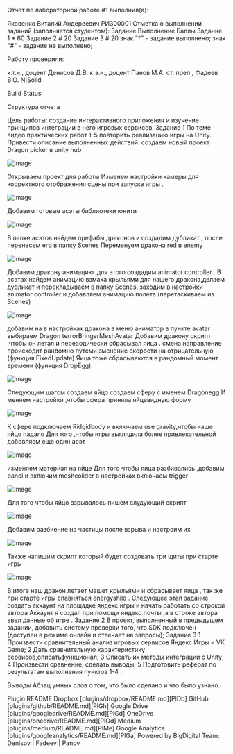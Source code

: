 Отчет по лабораторной работе #1 выполнил(а):

Яковенко Виталий Андереевич 
РИ300001 Отметка о выполнении заданий (заполняется студентом):
Задание	Выполнение	Баллы
Задание 1	*	60
Задание 2	#	20
Задание 3	#	20
знак "*" - задание выполнено; знак "#" - задание не выполнено;

Работу проверили:

к.т.н., доцент Денисов Д.В.
к.э.н., доцент Панов М.А.
ст. преп., Фадеев В.О.
N|Solid

Build Status

Структура отчета

Цель работы: создание интерактивного приложения и изучение принципов
интеграции в него игровых сервисов.
Задание 1
По теме видео практических работ 1-5 повторить реализацию игры на Unity.
Привести описание выполненных действий.
создаем новый проект Dragon picker в unity hub 

![image](https://github.com/kiitiik/DA-in-GameDev-lab1/blob/main/img/Снимок%20экрана%202022-10-11%20163502.png)

Открываем проект для работы 
Изменем настройки камеры для корректного отображения сцены при запуске игры .

![image](https://github.com/kiitiik/DA-in-GameDev-lab1/blob/main/img/2.png)

Добавим готовые асэты библиотеки юнити 

![image](https://github.com/kiitiik/DA-in-GameDev-lab1/blob/main/img/3.png)

В папке асэтов найдем префабы драконов и создадим дубликат , после перенесем его в папку Scenes
Переменуем дракона red в enemy 

![image](https://github.com/kiitiik/DA-in-GameDev-lab1/blob/main/img/4.png)

Добавим дракону анимацию ,для этого создадим animator controller .
В асэтах найдем анимацию взмаха крыльями для нашего дракона,делаем дубликат и перекладываем в папку Scenes.
заходим в настройки animator controller и добавляем анимацию полета (перетаскиваем из Scenes)

![image](https://github.com/kiitiik/DA-in-GameDev-lab1/blob/main/img/5.png)

добавим на
в настройках дракона в меню аниматор в пункте avatar выбираем Dragon terrorBringerMeshAvatar
Добавим дракону скрипт ,чтобы он летал и переаодически сбрасывал яица .
смена направление происходит рандомно путеми зменение скорости на отрицательную (функция FixedUpdate)
Яица тоже сбрасываются в рандомный момент времени (функция DropEgg)

![image](https://github.com/kiitiik/DA-in-GameDev-lab1/blob/main/img/7.png)

Следующим шагом создаем яйцо 
создаем сферу с именем Dragonegg И меняем настройки ,чтобы сфера приняла яйцевидную форму 

![image](https://github.com/kiitiik/DA-in-GameDev-lab1/blob/main/img/6.png)

К сфере подключаем Ridgidbody и включаем use gravity,чтобы наше яйцо падало 
Для того ,чтобы игры выглядила более привлекательной добовляем еще один асэт 

![image](https://github.com/kiitiik/DA-in-GameDev-lab1/blob/main/img/8.png)

изменяем материал на яйце
Для того чтобы яица разбивались ,добавим panel и включим meshcolider в настройках включаем trigger

![image](https://github.com/kiitiik/DA-in-GameDev-lab1/blob/main/img/9.png)

Для того чтобы яйцо взрывалось пишем слудующий скрипт 

![image](https://github.com/kiitiik/DA-in-GameDev-lab1/blob/main/img/10.png)

Добавим разбиение на частицы после взрыва и настроим их 

![image](https://github.com/kiitiik/DA-in-GameDev-lab1/blob/main/img/11.png)

Также напишим скрипт который будет создовать три щиты при старте игры 

![image](https://github.com/kiitiik/DA-in-GameDev-lab1/blob/main/img/12.png)

В итоге наш дракон летает машет крыльями и сбрасывает яица , так же при старте игры спавняться energyshild .
Следующее этап задание создать аккаунт на площадке яндекс игры и начать работать со строкой автора 
Аккаунт я создал при помощи яндекс почты ,а в строке автора ввел данные об игре .
Задание 2
В проект, выполненный в предыдущем задании, добавить систему проверки
того, что SDK подключен (доступен в режиме онлайн и отвечает на запросы);
Задание 3
1 Произвести сравнительный анализ игровых сервисов Яндекс Игры и VK Game;
2 Дать сравнительную характеристику сервисов,описатьфункционал;
3 Описать их методы интеграции с Unity;
4 Произвести сравнение, сделать выводы;
5 Подготовить реферат по результатам выполнения пунктов 1-4 .



Выводы
Абзац умных слов о том, что было сделано и что было узнано.

Plugin	README
Dropbox	[plugins/dropbox/README.md][PlDb]
GitHub	[plugins/github/README.md][PlGh]
Google Drive	[plugins/googledrive/README.md][PlGd]
OneDrive	[plugins/onedrive/README.md][PlOd]
Medium	[plugins/medium/README.md][PlMe]
Google Analytics	[plugins/googleanalytics/README.md][PlGa]
Powered by
BigDigital Team: Denisov | Fadeev | Panov
